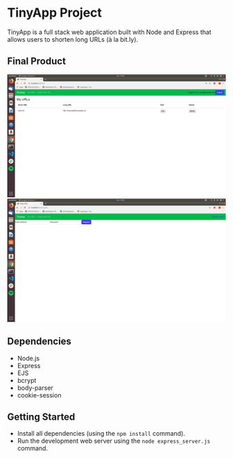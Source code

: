 # TinyApp Project

TinyApp is a full stack web application built with Node and Express that allows users to shorten long URLs (à la bit.ly).

## Final Product

!["Screenshot of URLs page"](https://github.com/willow123red/tinyapp/blob/master/docs/urls-page.png?raw=true)
!["Screenshot or register page"](https://github.com/willow123red/tinyapp/blob/master/docs/register-page.png?raw=true)


## Dependencies

- Node.js
- Express
- EJS
- bcrypt
- body-parser
- cookie-session

## Getting Started

- Install all dependencies (using the `npm install` command).
- Run the development web server using the `node express_server.js` command.